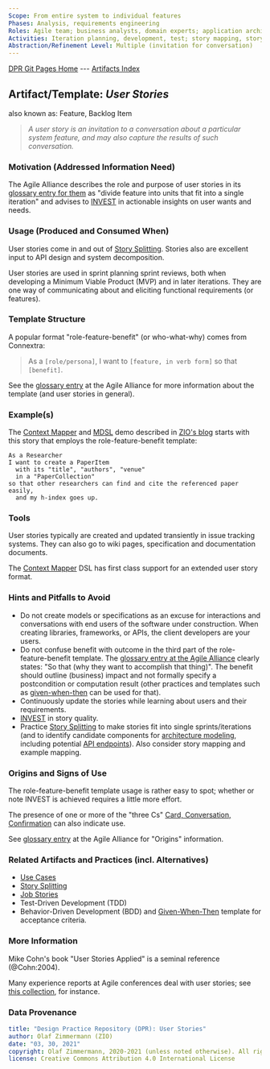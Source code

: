 ```yaml
---
Scope: From entire system to individual features
Phases: Analysis, requirements engineering
Roles: Agile team; business analysts, domain experts; application architects
Activities: Iteration planning, development, test; story mapping, story splitting 
Abstraction/Refinement Level: Multiple (invitation for conversation)
---
```


[DPR Git Pages Home](https://socadk.github.io/design-practice-repository) ---
[Artifacts Index](https://socadk.github.io/design-practice-repository/artifact-templates)


Artifact/Template: *User Stories*
---------------------------------
also known as: Feature, Backlog Item

> *A user story is an invitation to a conversation about a particular system feature, and may also capture the results of such conversation.*

### Motivation (Addressed Information Need) 
The Agile Alliance describes the role and purpose of user stories in its [glossary entry for them](https://www.agilealliance.org/glossary/user-stories/) as "divide feature into units that fit into a single iteration" and advises to [INVEST](https://www.agilealliance.org/glossary/invest) in actionable insights on user wants and needs.

### Usage (Produced and Consumed When)
User stories come in and out of [Story Splitting](../activities/DPR-StorySplitting.md). Stories also are excellent input to API design and system decomposition. 

User stories are used in sprint planning sprint reviews, both when developing a Minimum Viable Product (MVP) and in later iterations. They are one way of communicating about and eliciting functional requirements (or features).


### Template Structure
A popular format "role-feature-benefit" (or who-what-why) comes from Connextra: 

> As a `[role/persona]`, I want to `[feature, in verb form]` so that `[benefit]`.

See the [glossary entry](https://www.agilealliance.org/glossary/user-story-template/) at the Agile Alliance for more information about the template (and user stories in general).


### Example(s)
The [Context Mapper](https://contextmapper.org/) and [MDSL](https://microservice-api-patterns.github.io/MDSL-Specification/) demo described in [ZIO's blog](https://ozimmer.ch/practices/2020/06/10/ICWEKeynoteAndDemo.html) starts with this story that employs the role-feature-benefit template:

```story
As a Researcher 
I want to create a PaperItem 
  with its "title", "authors", "venue" 
  in a "PaperCollection"
so that other researchers can find and cite the referenced paper easily, 
  and my h-index goes up.
```


### Tools
User stories typically are created and updated transiently in issue tracking systems. They can also go to wiki pages, specification and documentation documents. 

The [Context Mapper](https://contextmapper.org/) DSL has first class support for an extended user story format. 


### Hints and Pitfalls to Avoid

* Do not create models or specifications as an excuse for interactions and conversations with end users of the software under construction. When creating libraries, frameworks, or APIs, the client developers are your users. 
* Do not confuse benefit with outcome in the third part of the role-feature-benefit template. The [glossary entry at the Agile Alliance](https://www.agilealliance.org/glossary/user-story-template/) clearly states: "So that (why they want to accomplish that thing)". The benefit should outline (business) impact and not formally specify a postcondition or computation result (other practices and templates such as [given-when-then](https://www.agilealliance.org/glossary/given-when-then/) can be used for that). 
* Continuously update the stories while learning about users and their requirements.
* [INVEST](https://www.agilealliance.org/glossary/invest) in story quality.
* Practice [Story Splitting](../activities/DPR-StorySplitting.md) to make stories fit into single sprints/iterations (and to identify candidate components for [architecture modeling](../activities/DPR-ArchitectureModeling.md), including potential [API endpoints](SDPR-CandidateEndpointList.md)). Also consider story mapping and example mapping.


### Origins and Signs of Use
The role-feature-benefit template usage is rather easy to spot; whether or note INVEST is achieved requires a little more effort.

The presence of one or more of the "three Cs" [Card, Conversation, Confirmation](https://www.agilealliance.org/glossary/three-cs) can also indicate use.

See [glossary entry](https://www.agilealliance.org/glossary/user-story-template/) at the Agile Alliance for "Origins" information.


### Related Artifacts and Practices (incl. Alternatives)

* [Use Cases](DPR-UseCase.md)
* [Story Splitting](../activities/DPR-StorySplitting.md)
* [Job Stories](https://jtbd.info/replacing-the-user-story-with-the-job-story-af7cdee10c27)
* Test-Driven Development (TDD) 
* Behavior-Driven Development (BDD) and [Given-When-Then](https://www.agilealliance.org/glossary/given-when-then/) template for acceptance criteria.


### More Information
Mike Cohn's book "User Stories Applied" is a seminal reference (@Cohn:2004). 

Many experience reports at Agile conferences deal with user stories; see [this collection](https://www.agilealliance.org/?s=user+story), for instance.

### Data Provenance 

```yaml
title: "Design Practice Repository (DPR): User Stories"
author: Olaf Zimmermann (ZIO)
date: "03, 30, 2021"
copyright: Olaf Zimmermann, 2020-2021 (unless noted otherwise). All rights reserved.
license: Creative Commons Attribution 4.0 International License
```
